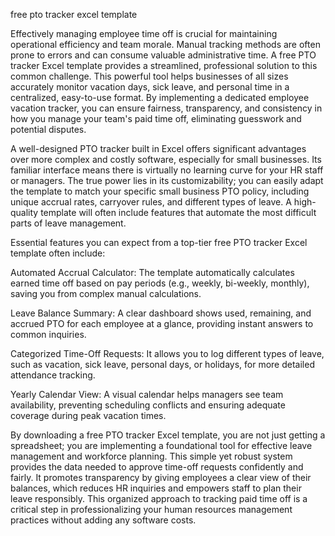 free pto tracker excel template


Effectively managing employee time off is crucial for maintaining operational efficiency and team morale. Manual tracking methods are often prone to errors and can consume valuable administrative time. A free PTO tracker Excel template provides a streamlined, professional solution to this common challenge. This powerful tool helps businesses of all sizes accurately monitor vacation days, sick leave, and personal time in a centralized, easy-to-use format. By implementing a dedicated employee vacation tracker, you can ensure fairness, transparency, and consistency in how you manage your team's paid time off, eliminating guesswork and potential disputes.



A well-designed PTO tracker built in Excel offers significant advantages over more complex and costly software, especially for small businesses. Its familiar interface means there is virtually no learning curve for your HR staff or managers. The true power lies in its customizability; you can easily adapt the template to match your specific small business PTO policy, including unique accrual rates, carryover rules, and different types of leave. A high-quality template will often include features that automate the most difficult parts of leave management.



Essential features you can expect from a top-tier free PTO tracker Excel template often include:




Automated Accrual Calculator: The template automatically calculates earned time off based on pay periods (e.g., weekly, bi-weekly, monthly), saving you from complex manual calculations.


Leave Balance Summary: A clear dashboard shows used, remaining, and accrued PTO for each employee at a glance, providing instant answers to common inquiries.


Categorized Time-Off Requests: It allows you to log different types of leave, such as vacation, sick leave, personal days, or holidays, for more detailed attendance tracking.


Yearly Calendar View: A visual calendar helps managers see team availability, preventing scheduling conflicts and ensuring adequate coverage during peak vacation times.





By downloading a free PTO tracker Excel template, you are not just getting a spreadsheet; you are implementing a foundational tool for effective leave management and workforce planning. This simple yet robust system provides the data needed to approve time-off requests confidently and fairly. It promotes transparency by giving employees a clear view of their balances, which reduces HR inquiries and empowers staff to plan their leave responsibly. This organized approach to tracking paid time off is a critical step in professionalizing your human resources management practices without adding any software costs.
